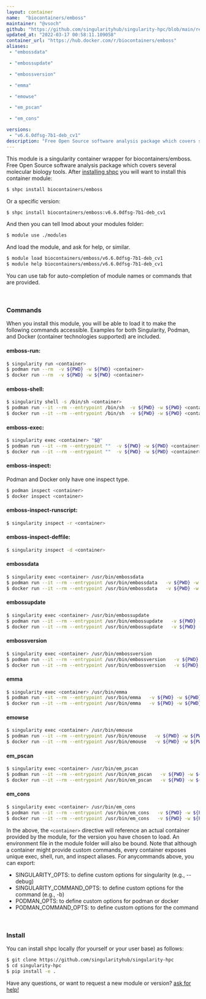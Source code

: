 ```yaml
---
layout: container
name:  "biocontainers/emboss"
maintainer: "@vsoch"
github: "https://github.com/singularityhub/singularity-hpc/blob/main/registry/biocontainers/emboss/container.yaml"
updated_at: "2022-03-17 00:58:11.109058"
container_url: "https://hub.docker.com/r/biocontainers/emboss"
aliases:
 - "embossdata"

 - "embossupdate"

 - "embossversion"

 - "emma"

 - "emowse"

 - "em_pscan"

 - "em_cons"

versions:
 - "v6.6.0dfsg-7b1-deb_cv1"
description: "Free Open Source software analysis package which covers several molecular biology tools."
---
```


This module is a singularity container wrapper for biocontainers/emboss.
Free Open Source software analysis package which covers several molecular biology tools.
After [installing shpc](#install) you will want to install this container module:


```bash
$ shpc install biocontainers/emboss
```

Or a specific version:

```bash
$ shpc install biocontainers/emboss:v6.6.0dfsg-7b1-deb_cv1
```

And then you can tell lmod about your modules folder:

```bash
$ module use ./modules
```

And load the module, and ask for help, or similar.

```bash
$ module load biocontainers/emboss/v6.6.0dfsg-7b1-deb_cv1
$ module help biocontainers/emboss/v6.6.0dfsg-7b1-deb_cv1
```

You can use tab for auto-completion of module names or commands that are provided.

<br>

### Commands

When you install this module, you will be able to load it to make the following commands accessible.
Examples for both Singularity, Podman, and Docker (container technologies supported) are included.

#### emboss-run:

```bash
$ singularity run <container>
$ podman run --rm  -v ${PWD} -w ${PWD} <container>
$ docker run --rm  -v ${PWD} -w ${PWD} <container>
```

#### emboss-shell:

```bash
$ singularity shell -s /bin/sh <container>
$ podman run --it --rm --entrypoint /bin/sh  -v ${PWD} -w ${PWD} <container>
$ docker run --it --rm --entrypoint /bin/sh  -v ${PWD} -w ${PWD} <container>
```

#### emboss-exec:

```bash
$ singularity exec <container> "$@"
$ podman run --it --rm --entrypoint ""  -v ${PWD} -w ${PWD} <container> "$@"
$ docker run --it --rm --entrypoint ""  -v ${PWD} -w ${PWD} <container> "$@"
```

#### emboss-inspect:

Podman and Docker only have one inspect type.

```bash
$ podman inspect <container>
$ docker inspect <container>
```

#### emboss-inspect-runscript:

```bash
$ singularity inspect -r <container>
```

#### emboss-inspect-deffile:

```bash
$ singularity inspect -d <container>
```


#### embossdata
       
```bash
$ singularity exec <container> /usr/bin/embossdata
$ podman run --it --rm --entrypoint /usr/bin/embossdata   -v ${PWD} -w ${PWD} <container> -c " $@"
$ docker run --it --rm --entrypoint /usr/bin/embossdata   -v ${PWD} -w ${PWD} <container> -c " $@"
```


#### embossupdate
       
```bash
$ singularity exec <container> /usr/bin/embossupdate
$ podman run --it --rm --entrypoint /usr/bin/embossupdate   -v ${PWD} -w ${PWD} <container> -c " $@"
$ docker run --it --rm --entrypoint /usr/bin/embossupdate   -v ${PWD} -w ${PWD} <container> -c " $@"
```


#### embossversion
       
```bash
$ singularity exec <container> /usr/bin/embossversion
$ podman run --it --rm --entrypoint /usr/bin/embossversion   -v ${PWD} -w ${PWD} <container> -c " $@"
$ docker run --it --rm --entrypoint /usr/bin/embossversion   -v ${PWD} -w ${PWD} <container> -c " $@"
```


#### emma
       
```bash
$ singularity exec <container> /usr/bin/emma
$ podman run --it --rm --entrypoint /usr/bin/emma   -v ${PWD} -w ${PWD} <container> -c " $@"
$ docker run --it --rm --entrypoint /usr/bin/emma   -v ${PWD} -w ${PWD} <container> -c " $@"
```


#### emowse
       
```bash
$ singularity exec <container> /usr/bin/emouse
$ podman run --it --rm --entrypoint /usr/bin/emouse   -v ${PWD} -w ${PWD} <container> -c " $@"
$ docker run --it --rm --entrypoint /usr/bin/emouse   -v ${PWD} -w ${PWD} <container> -c " $@"
```


#### em_pscan
       
```bash
$ singularity exec <container> /usr/bin/em_pscan
$ podman run --it --rm --entrypoint /usr/bin/em_pscan   -v ${PWD} -w ${PWD} <container> -c " $@"
$ docker run --it --rm --entrypoint /usr/bin/em_pscan   -v ${PWD} -w ${PWD} <container> -c " $@"
```


#### em_cons
       
```bash
$ singularity exec <container> /usr/bin/em_cons
$ podman run --it --rm --entrypoint /usr/bin/em_cons   -v ${PWD} -w ${PWD} <container> -c " $@"
$ docker run --it --rm --entrypoint /usr/bin/em_cons   -v ${PWD} -w ${PWD} <container> -c " $@"
```



In the above, the `<container>` directive will reference an actual container provided
by the module, for the version you have chosen to load. An environment file in the
module folder will also be bound. Note that although a container
might provide custom commands, every container exposes unique exec, shell, run, and
inspect aliases. For anycommands above, you can export:

 - SINGULARITY_OPTS: to define custom options for singularity (e.g., --debug)
 - SINGULARITY_COMMAND_OPTS: to define custom options for the command (e.g., -b)
 - PODMAN_OPTS: to define custom options for podman or docker
 - PODMAN_COMMAND_OPTS: to define custom options for the command

<br>
  
### Install

You can install shpc locally (for yourself or your user base) as follows:

```bash
$ git clone https://github.com/singularityhub/singularity-hpc
$ cd singularity-hpc
$ pip install -e .
```

Have any questions, or want to request a new module or version? [ask for help!](https://github.com/singularityhub/singularity-hpc/issues)